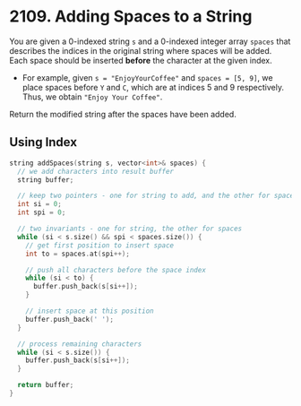 # 2109. Adding Spaces to a String

You are given a 0-indexed string `s` and a 0-indexed integer array `spaces` that describes the indices in the original string where spaces will be added. Each space should be inserted **before** the character at the given index.

 * For example, given `s = "EnjoyYourCoffee"` and `spaces = [5, 9]`, we place spaces before `Y` and `C`, which are at indices 5 and 9 respectively. Thus, we obtain `"Enjoy Your Coffee"`.

Return the modified string after the spaces have been added.

## Using Index

```c++
string addSpaces(string s, vector<int>& spaces) {
  // we add characters into result buffer
  string buffer;

  // keep two pointers - one for string to add, and the other for space location
  int si = 0;
  int spi = 0;

  // two invariants - one for string, the other for spaces
  while (si < s.size() && spi < spaces.size()) {
    // get first position to insert space
    int to = spaces.at(spi++);

    // push all characters before the space index
    while (si < to) {
      buffer.push_back(s[si++]);
    }

    // insert space at this position
    buffer.push_back(' ');
  }

  // process remaining characters
  while (si < s.size()) {
    buffer.push_back(s[si++]);
  }

  return buffer;
}

```

